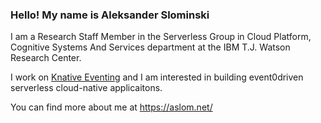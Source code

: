 ### Hello! My name is Aleksander Slominski

I am a Research Staff Member in the Serverless Group in Cloud Platform, Cognitive Systems And Services department at the IBM T.J. Watson Research Center. 

I work on [Knative Eventing](https://knative.dev/docs/eventing/) and I am interested in building event0driven serverless cloud-native applicaitons.

You can find more about me at https://aslom.net/

<!--
**aslom/aslom** is a ✨ _special_ ✨ repository because its `README.md` (this file) appears on your GitHub profile.

Here are some ideas to get you started:

- 🔭 I’m currently working on ...
- 🌱 I’m currently learning ...
- 👯 I’m looking to collaborate on ...
- 🤔 I’m looking for help with ...
- 💬 Ask me about ...
- 📫 How to reach me: ...
- 😄 Pronouns: ...
- ⚡ Fun fact: ...
-->
